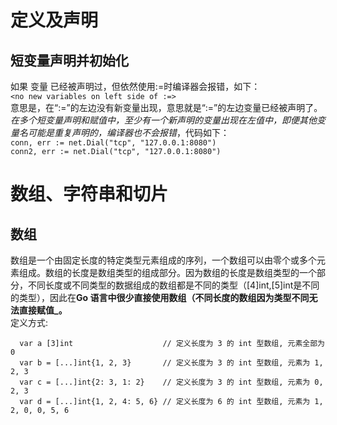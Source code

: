 # 定义及声明 #
## 短变量声明并初始化 ##
如果 变量 已经被声明过，但依然使用:=时编译器会报错，如下：  
`<no new variables on left side of :=>`  
意思是，在“:=”的左边没有新变量出现，意思就是“:=”的左边变量已经被声明了。  
_在多个短变量声明和赋值中，至少有一个新声明的变量出现在左值中，即便其他变量名可能是重复声明的，编译器也不会报错_，代码如下：  
`conn, err := net.Dial("tcp", "127.0.0.1:8080")`  
`conn2, err := net.Dial("tcp", "127.0.0.1:8080")`

#  数组、字符串和切片 #
## 数组 ##  
数组是一个由固定长度的特定类型元素组成的序列，一个数组可以由零个或多个元素组成。数组的长度是数组类型的组成部分。因为数组的长度是数组类型的一个部分，不同长度或不同类型的数据组成的数组都是不同的类型（[4]int,[5]int是不同的类型），因此在**Go 语言中很少直接使用数组（不同长度的数组因为类型不同无法直接赋值_。**  
定义方式:  
```
  var a [3]int                    // 定义长度为 3 的 int 型数组, 元素全部为 0    
  var b = [...]int{1, 2, 3}       // 定义长度为 3 的 int 型数组, 元素为 1, 2, 3   
  var c = [...]int{2: 3, 1: 2}    // 定义长度为 3 的 int 型数组, 元素为 0, 2, 3   
  var d = [...]int{1, 2, 4: 5, 6} // 定义长度为 6 的 int 型数组, 元素为 1, 2, 0, 0, 5, 6
```
